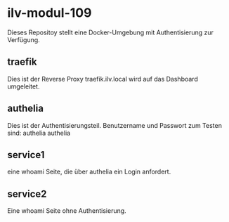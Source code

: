 # ilv-modul-109
Dieses Repositoy stellt eine Docker-Umgebung mit Authentisierung zur Verfügung.

## traefik
Dies ist der Reverse Proxy
traefik.ilv.local wird auf das Dashboard umgeleitet.

## authelia
Dies ist der Authentisierungsteil.
Benutzername und Passwort zum Testen sind:
authelia
authelia

## service1
eine whoami Seite, die über authelia ein Login anfordert.

## service2
Eine whoami Seite ohne Authentisierung.
